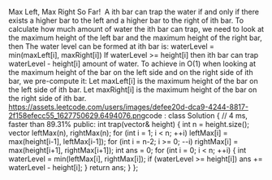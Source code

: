 Max Left, Max Right So Far!
​
A ith bar can trap the water if and only if there exists a higher bar to the left and a higher bar to the right of ith bar.
To calculate how much amount of water the ith bar can trap, we need to look at the maximum height of the left bar and the maximum height of the right bar, then
The water level can be formed at ith bar is: waterLevel = min(maxLeft[i], maxRight[i])
If waterLevel >= height[i] then ith bar can trap waterLevel - height[i] amount of water.
To achieve in O(1) when looking at the maximum height of the bar on the left side and on the right side of ith bar, we pre-compute it:
Let maxLeft[i] is the maximum height of the bar on the left side of ith bar.
Let maxRight[i] is the maximum height of the bar on the right side of ith bar.
https://assets.leetcode.com/users/images/defee20d-dca9-4244-8817-2f158efecc55_1627750629.6494076.png
​
code :
class Solution { // 4 ms, faster than 89.31%
public:
int trap(vector<int>& height) {
int n = height.size();
vector<int> leftMax(n), rightMax(n);
for (int i = 1; i < n; ++i)
leftMax[i] = max(height[i-1], leftMax[i-1]);
for (int i = n-2; i >= 0; --i)
rightMax[i] = max(height[i+1], rightMax[i+1]);
int ans = 0;
for (int i = 0; i < n; ++i) {
int waterLevel = min(leftMax[i], rightMax[i]);
if (waterLevel >= height[i]) ans += waterLevel - height[i];
}
return ans;
}
};
​
​
​
​
​